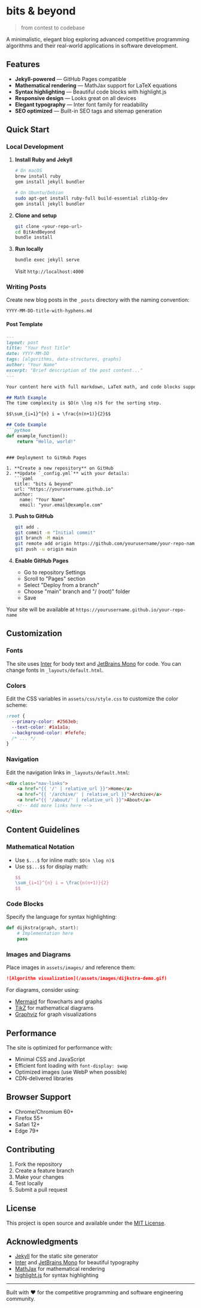 # bits & beyond

> from contest to codebase

A minimalistic, elegant blog exploring advanced competitive programming algorithms and their real-world applications in software development.

## Features

- **Jekyll-powered** — GitHub Pages compatible
- **Mathematical rendering** — MathJax support for LaTeX equations
- **Syntax highlighting** — Beautiful code blocks with highlight.js
- **Responsive design** — Looks great on all devices
- **Elegant typography** — Inter font family for readability
- **SEO optimized** — Built-in SEO tags and sitemap generation

## Quick Start

### Local Development

1. **Install Ruby and Jekyll**
   ```bash
   # On macOS
   brew install ruby
   gem install jekyll bundler
   
   # On Ubuntu/Debian
   sudo apt-get install ruby-full build-essential zlib1g-dev
   gem install jekyll bundler
   ```

2. **Clone and setup**
   ```bash
   git clone <your-repo-url>
   cd BitAndBeyond
   bundle install
   ```

3. **Run locally**
   ```bash
   bundle exec jekyll serve
   ```
   
   Visit `http://localhost:4000`

### Writing Posts

Create new blog posts in the `_posts` directory with the naming convention:
```
YYYY-MM-DD-title-with-hyphens.md
```

#### Post Template

```markdown
---
layout: post
title: "Your Post Title"
date: YYYY-MM-DD
tags: [algorithms, data-structures, graphs]
author: "Your Name"
excerpt: "Brief description of the post content..."
---

Your content here with full markdown, LaTeX math, and code blocks support.

## Math Example
The time complexity is $O(n \log n)$ for the sorting step.

$$\sum_{i=1}^{n} i = \frac{n(n+1)}{2}$$

## Code Example
```python
def example_function():
    return "Hello, world!"
```
```

### Deployment to GitHub Pages

1. **Create a new repository** on GitHub
2. **Update `_config.yml`** with your details:
   ```yaml
   title: "bits & beyond"
   url: "https://yourusername.github.io"
   author:
     name: "Your Name"
     email: "your.email@example.com"
   ```

3. **Push to GitHub**
   ```bash
   git add .
   git commit -m "Initial commit"
   git branch -M main
   git remote add origin https://github.com/yourusername/your-repo-name.git
   git push -u origin main
   ```

4. **Enable GitHub Pages**
   - Go to repository Settings
   - Scroll to "Pages" section
   - Select "Deploy from a branch"
   - Choose "main" branch and "/ (root)" folder
   - Save

Your site will be available at `https://yourusername.github.io/your-repo-name`

## Customization

### Fonts
The site uses [Inter](https://rsms.me/inter/) for body text and [JetBrains Mono](https://www.jetbrains.com/mono/) for code. You can change fonts in `_layouts/default.html`.

### Colors
Edit the CSS variables in `assets/css/style.css` to customize the color scheme:

```css
:root {
  --primary-color: #2563eb;
  --text-color: #1a1a1a;
  --background-color: #fefefe;
  /* ... */
}
```

### Navigation
Edit the navigation links in `_layouts/default.html`:

```html
<div class="nav-links">
    <a href="{{ '/' | relative_url }}">Home</a>
    <a href="{{ '/archive/' | relative_url }}">Archive</a>
    <a href="{{ '/about/' | relative_url }}">About</a>
    <!-- Add more links here -->
</div>
```

## Content Guidelines

### Mathematical Notation
- Use `$...$` for inline math: `$O(n \log n)$`
- Use `$$...$$` for display math:
  ```latex
  $$
  \sum_{i=1}^{n} i = \frac{n(n+1)}{2}
  $$
  ```

### Code Blocks
Specify the language for syntax highlighting:
```python
def dijkstra(graph, start):
    # Implementation here
    pass
```

### Images and Diagrams
Place images in `assets/images/` and reference them:
```markdown
![Algorithm visualization](/assets/images/dijkstra-demo.gif)
```

For diagrams, consider using:
- [Mermaid](https://mermaid-js.github.io/) for flowcharts and graphs
- [TikZ](https://tikz.net/) for mathematical diagrams
- [Graphviz](https://graphviz.org/) for graph visualizations

## Performance

The site is optimized for performance with:
- Minimal CSS and JavaScript
- Efficient font loading with `font-display: swap`
- Optimized images (use WebP when possible)
- CDN-delivered libraries

## Browser Support

- Chrome/Chromium 60+
- Firefox 55+
- Safari 12+
- Edge 79+

## Contributing

1. Fork the repository
2. Create a feature branch
3. Make your changes
4. Test locally
5. Submit a pull request

## License

This project is open source and available under the [MIT License](LICENSE).

## Acknowledgments

- [Jekyll](https://jekyllrb.com/) for the static site generator
- [Inter](https://rsms.me/inter/) and [JetBrains Mono](https://www.jetbrains.com/mono/) for beautiful typography
- [MathJax](https://www.mathjax.org/) for mathematical rendering
- [highlight.js](https://highlightjs.org/) for syntax highlighting

---

Built with ❤️ for the competitive programming and software engineering community.
